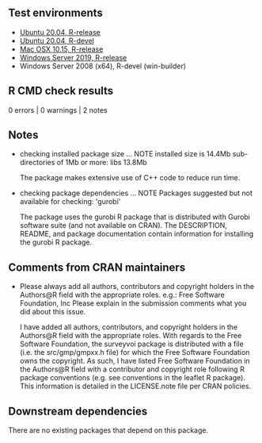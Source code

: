 ## Test environments

* [Ubuntu 20.04, R-release](https://github.com/jeffreyhanson/surveyvoi/actions?query=workflow%3AUbuntu)
* [Ubuntu 20.04, R-devel](https://github.com/jeffreyhanson/surveyvoi/actions?query=workflow%3AUbuntu)
* [Mac OSX 10.15, R-release](https://github.com/jeffreyhanson/surveyvoi/actions?query=workflow%3A%22Mac+OSX%22)
* [Windows Server 2019, R-release](https://github.com/jeffreyhanson/surveyvoi/actions?query=workflow%3AWindows)
* Windows Server 2008 (x64), R-devel (win-builder)

## R CMD check results

0 errors | 0 warnings | 2 notes

## Notes

* checking installed package size ... NOTE
  installed size is 14.4Mb
  sub-directories of 1Mb or more:
    libs  13.8Mb

    The package makes extensive use of C++ code to reduce run time.

* checking package dependencies ... NOTE
  Packages suggested but not available for checking: 'gurobi'

    The package uses the gurobi R package that is distributed with Gurobi
    software suite (and not available on CRAN). The DESCRIPTION, README, and
    package documentation contain information for installing the gurobi R
    package.

## Comments from CRAN maintainers

* Please always add all authors, contributors and copyright holders in the
  Authors@R field with the appropriate roles.
  e.g.: Free Software Foundation, Inc
  Please explain in the submission comments what you did about this issue.

    I have added all authors, contributors, and copyright holders in the
    Authors@R field with the appropriate roles. With regards to the Free
    Software Foundation, the surveyvoi package is distributed with a file (i.e.
    the src/gmp/gmpxx.h file) for which the Free Software Foundation owns the
    copyright. As such, I have listed Free Software Foundation in the Authors@R
    field with a contributor and copyright role following R package conventions
    (e.g. see conventions in the leaflet R package). This information is
    detailed in the LICENSE.note file per CRAN policies.

## Downstream dependencies

There are no existing packages that depend on this package.
